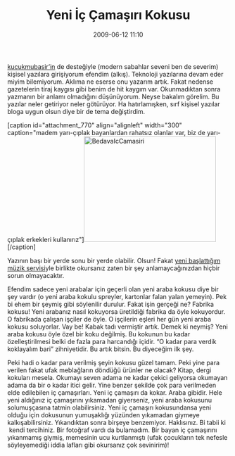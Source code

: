 ﻿---
layout: post
title: Yeni &#304;&ccedil; &Ccedil;ama&#351;&#305;r&#305; Kokusu
date: 2009-06-12 11:10
comments: true
categories: []
---
<a href="http://twitter.com/kucukmubasir">kucukmubasir’in</a> de desteğiyle (modern sabahlar seveni ben de severim) kişisel yazılara girişiyorum efendim (alkış). Teknoloji yazılarına devam eder miyim bilemiyorum. Aklıma ne eserse onu yazarım artık. Fakat nedense gazetelerin tiraj kaygısı gibi benim de hit kaygım var. Okunmadıktan sonra yazmanın bir anlamı olmadığını düşünüyorum. Neyse bakalım görelim. Bu yazılar neler getiriyor neler götürüyor. Ha hatırlamışken, sırf kişisel yazılar bloga uygun olsun diye bir de tema değiştirdim.

<!--more-->

[caption id="attachment_770" align="alignleft" width="300" caption="madem yarı-çıplak bayanlardan rahatsız olanlar var, biz de yarı-çıplak erkekleri kullanırız"]<a href="http://onurbaykal.com.tr/wp-content/uploads/2009/06/BedavaIcCamasiri.jpg"><img class="size-medium wp-image-770 " style="border: 5px;" title="shitake" src="http://onurbaykal.com.tr/wp-content/uploads/2009/06/BedavaIcCamasiri-300x240.jpg" alt="BedavaIcCamasiri" width="300" height="240" /></a>[/caption]

Yazının başı bir yerde sonu bir yerde olabilir. Olsun! Fakat <a href="http://onurbaykal.com.tr/muzik" target="_blank">yeni başlattığım müzik servisi</a>yle birlikte okursanız zaten bir şey anlamaycağınızdan hiçbir sorun olmayacaktır.

Efendim sadece yeni arabalar için geçerli olan yeni araba kokusu diye bir şey vardır (o yeni araba kokulu spreyler, kartonlar falan yalan yemeyin). Pek bi ehem bir şeymiş gibi söylenilir durulur. Fakat işin gerçeği ne? Fabrika kokusu! Yeni arabanız nasıl kokuyorsa üretildiği fabrika da öyle kokuyordur. O fabrikada çalışan işçiler de öyle. O işçilerin eşleri her gün yeni araba kokusu soluyorlar. Vay be! Kabak tadı vermiştir artık. Demek ki neymiş? Yeni araba kokusu öyle özel bir koku değilmiş. Bu kokunun bu kadar özelleştirilmesi belki de fazla para harcandığı içidir. “O kadar para verdik koklayalım bari” zihniyetidir. Bu artık bitsin. Bu diyeceğim ilk şey.

Peki hadi o kadar para verilmiş şeyin kokusu güzel tamam. Peki yine para verilen fakat ufak meblağların döndüğü ürünler ne olacak? Kitap, dergi kokuları mesela. Okumayı seven adama ne kadar çekici geliyorsa okumayan adama da bir o kadar itici gelir. Yine benzer şekilde çok para verilmeden elde edilebilen iç çamaşırları. Yeni iç çamaşırı da kokar. Araba gibidir. Hele yeni aldığınız iç çamaşırını yıkamadan giyerseniz, yeni araba kokusunu solumuşçasına tatmin olabilirsiniz. Yeni iç çamaşırı kokusundansa yeni olduğu için dokusunun yumuşaklığı yüzünden yıkamadan giymeye kalkışabilirsiniz. Yıkandıktan sonra birşeye benzemiyor. Haklısınız. Bi tabii ki  kendi tercihiniz. Bir fotoğraf vardı da bulamadım. Bir bayan iç çamaşırını yıkanmamış giymiş, memesinin ucu kurtlanmıştı (ufak çocukların tek nefesle söyleyemediği iddia lafları gibi okursanız çok sevinirim)!
